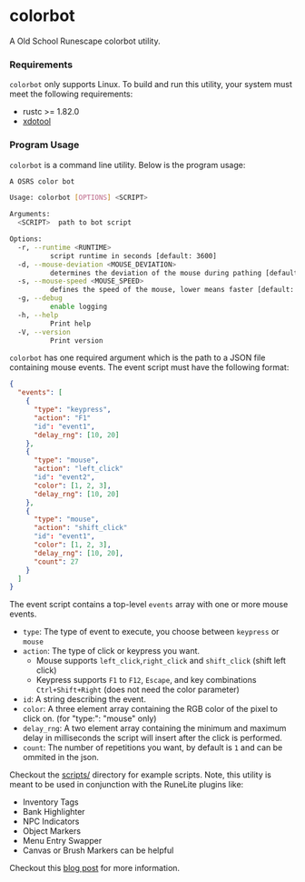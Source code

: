 # colorbot

A Old School Runescape colorbot utility.

### Requirements

`colorbot` only supports Linux. To build and run this utility, your system must
meet the following requirements:

- rustc >= 1.82.0
- [xdotool][1]

### Program Usage

`colorbot` is a command line utility. Below is the program usage:

```bash
A OSRS color bot

Usage: colorbot [OPTIONS] <SCRIPT>

Arguments:
  <SCRIPT>  path to bot script

Options:
  -r, --runtime <RUNTIME>
          script runtime in seconds [default: 3600]
  -d, --mouse-deviation <MOUSE_DEVIATION>
          determines the deviation of the mouse during pathing [default: 30]
  -s, --mouse-speed <MOUSE_SPEED>
          defines the speed of the mouse, lower means faster [default: 3]
  -g, --debug
          enable logging
  -h, --help
          Print help
  -V, --version
          Print version
```

`colorbot` has one required argument which is the path to a JSON file containing
mouse events. The event script must have the following format:

```json
{
  "events": [
    {
      "type": "keypress",
      "action": "F1"
      "id": "event1",
      "delay_rng": [10, 20]
    },
    {
      "type": "mouse",
      "action": "left_click"
      "id": "event2",
      "color": [1, 2, 3],
      "delay_rng": [10, 20]
    },
    {
      "type": "mouse",
      "action": "shift_click"
      "id": "event1",
      "color": [1, 2, 3],
      "delay_rng": [10, 20],
      "count": 27
    }
  ]
}
```

The event script contains a top-level `events` array with one or more mouse
events.

- `type`: The type of event to execute, you choose between `keypress` or `mouse`
- `action`: The type of click or keypress you want. 
  - Mouse supports `left_click`,`right_click` and `shift_click` (shift left click) 
  - Keypress supports `F1` to `F12`, `Escape`, and key combinations `Ctrl+Shift+Right` (does not need the color parameter)
- `id`: A string describing the event.
- `color`: A three element array containing the RGB color of the pixel to click
  on. (for "type:": "mouse" only)
- `delay_rng`: A two element array containing the minimum and maximum delay in
  milliseconds the script will insert after the click is performed.
- `count`: The number of repetitions you want, by default is `1` and can be ommited in the json.

Checkout the [scripts/](scripts/) directory for example scripts. Note, this
utility is meant to be used in conjunction with the RuneLite plugins like:<br> 
- Inventory Tags
- Bank Highlighter
- NPC Indicators
- Object Markers
- Menu Entry Swapper
- Canvas or Brush Markers can be helpful

Checkout this
[blog post][2] for more information.

[1]: https://www.semicomplete.com/projects/xdotool/
[2]: https://programmador.com/posts/2025/colorbot/
